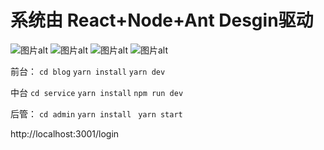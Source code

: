 # 系统由 React+Node+Ant Desgin驱动

![图片alt]('./finalRenderImg.png')
![图片alt]('./detail.png')
![图片alt]('./backstage.png')
![图片alt]('./login.png')


前台：
`cd blog`
`yarn install`
`yarn dev`

中台
`cd service`
`yarn install`
`npm run dev`

后管：
`cd admin`
`yarn install `
`yarn start`

http://localhost:3001/login

